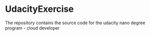 # UdacityExercise
The repository contains the source code for the udacity nano degree program - cloud developer
